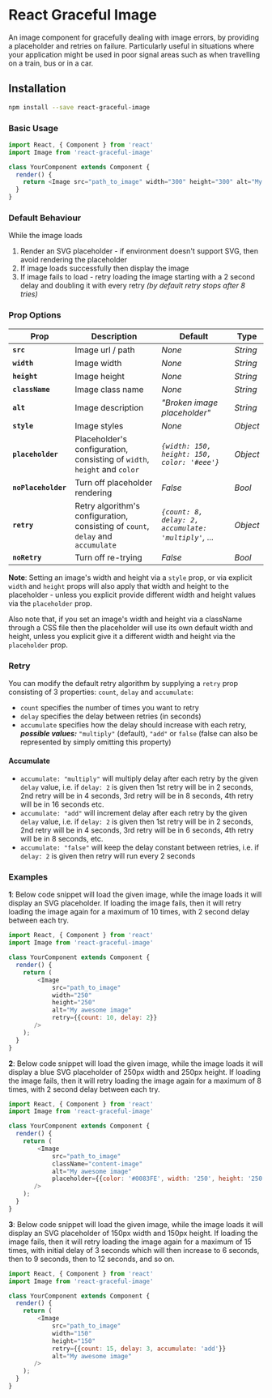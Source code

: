 React Graceful Image
=============================

An image component for gracefully dealing with image errors, by providing a placeholder and retries on failure. Particularly useful in situations where your application might be used in poor signal areas such as when travelling on a train, bus or in a car.

## Installation

```sh
npm install --save react-graceful-image
```

### Basic Usage

```js
import React, { Component } from 'react'
import Image from 'react-graceful-image'

class YourComponent extends Component {
  render() {
    return <Image src="path_to_image" width="300" height="300" alt="My awesome image" />
  }
}
```

### Default Behaviour

While the image loads
1. Render an SVG placeholder - if environment doesn't support SVG, then avoid rendering the placeholder
2. If image loads successfully then display the image
3. If image fails to load - retry loading the image starting with a 2 second delay and doubling it with every retry *(by default retry stops after 8 tries)*

### Prop Options

| Prop | Description | Default | Type |
|---|---|---|---|
|**`src`**|Image url / path |*None*|*String*|
|**`width`**|Image width |*None*|*String*|
|**`height`**|Image height |*None*|*String*|
|**`className`**|Image class name |*None*|*String*|
|**`alt`**|Image description |*"Broken image placeholder"*|*String*|
|**`style`**|Image styles |*None*|*Object*|
|**`placeholder`**|Placeholder's configuration, consisting of `width`, `height` and `color`|*`{width: 150, height: 150, color: '#eee'}`*|*Object*|
|**`noPlaceholder `**|Turn off placeholder rendering|*False*|*Bool*|
|**`retry`**|Retry algorithm's configuration, consisting of `count`, `delay` and `accumulate`|*`{count: 8, delay: 2, accumulate: 'multiply'`, ...*|*Object*|
|**`noRetry`**|Turn off re-trying|*False*|*Bool*|

**Note**: Setting an image's width and height via a `style` prop, or via explicit `width` and `height` props will also apply that width and height to the placeholder - unless you explicit provide different width and height values via the `placeholder` prop.

Also note that, if you set an image's width and height via a className through a CSS file then the placeholder will use its own default width and height, unless you explicit give it a different width and height via the `placeholder` prop.


### Retry
You can modify the default retry algorithm by supplying a `retry` prop consisting of 3 properties: `count`, `delay` and `accumulate`:

- `count` specifies the number of times you want to retry
- `delay` specifies the delay between retries (in seconds)
- `accumulate` specifies how the delay should increase with each retry, **_possible values:_** `"multiply"` (default), `"add"` or `false` (false can also be represented by simply omitting this property)

#### Accumulate
- `accumulate: "multiply"` will multiply delay after each retry by the given `delay` value, i.e. if `delay: 2` is given then 1st retry will be in 2 seconds, 2nd retry will be in 4 seconds, 3rd retry will be in 8 seconds, 4th retry will be in 16 seconds etc.
- `accumulate: "add"` will increment delay after each retry by the given `delay` value, i.e. if `delay: 2` is given then 1st retry will be in 2 seconds, 2nd retry will be in 4 seconds, 3rd retry will be in 6 seconds, 4th retry will be in 8 seconds, etc.
- `accumulate: "false"` will keep the delay constant between retries, i.e. if `delay: 2` is given then retry will run every 2 seconds


### Examples

**1**: Below code snippet will load the given image, while the image loads it will display an SVG placeholder. If loading the image fails, then it will retry loading the image again for a maximum of 10 times, with 2 second delay between each try.

```js
import React, { Component } from 'react'
import Image from 'react-graceful-image'

class YourComponent extends Component {
  render() {
    return (
        <Image
            src="path_to_image"
            width="250"
            height="250"
            alt="My awesome image"
            retry={{count: 10, delay: 2}}
       />
    );
  }
}
```

**2**: Below code snippet will load the given image, while the image loads it will display a blue SVG placeholder of 250px width and 250px height. If loading the image fails, then it will retry loading the image again for a maximum of 8 times, with 2 second delay between each try.

```js
import React, { Component } from 'react'
import Image from 'react-graceful-image'

class YourComponent extends Component {
  render() {
    return (
        <Image
            src="path_to_image"
            className="content-image"
            alt="My awesome image"
            placeholder={{color: '#0083FE', width: '250', height: '250'}}
       />
    );
  }
}
```

**3**: Below code snippet will load the given image, while the image loads it will display an SVG placeholder of 150px width and 150px height. If loading the image fails, then it will retry loading the image again for a maximum of 15 times, with initial delay of 3 seconds which will then increase to 6 seconds, then to 9 seconds, then to 12 seconds, and so on.

```js
import React, { Component } from 'react'
import Image from 'react-graceful-image'

class YourComponent extends Component {
  render() {
    return (
        <Image
            src="path_to_image"
            width="150"
            height="150"
            retry={{count: 15, delay: 3, accumulate: 'add'}}
            alt="My awesome image"
       />
    );
  }
}
```
